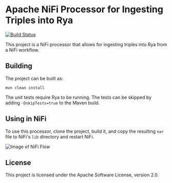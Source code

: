 # Apache NiFi Processor for Ingesting Triples into Rya

[![Build Status](https://travis-ci.org/mtnfog/rya-ingest-nifi-processor.svg?branch=master)](https://travis-ci.org/mtnfog/rya-ingest-nifi-processor)

This project is a NiFi processor that allows for ingesting triples into Rya from a NiFi workflow.

## Building

The project can be built as:

`mvn clean install`

The unit tests require Rya to be running. The tests can be skipped by adding `-DskipTests=true` to the Maven build.

## Using in NiFi

To use this processor, clone the project, build it, and copy the resulting `nar` file to NiFi's `lib` directory and restart NiFi.

![Image of NiFi Flow](https://github.com/mtnfog/rya-ingest-nifi-processor/blob/master/images/nifi-flow.png)

## License

This project is licensed under the Apache Software License, version 2.0.
